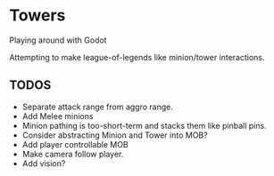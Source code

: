 # Towers
Playing around with Godot

Attempting to make league-of-legends like minion/tower interactions.

## TODOS
* Separate attack range from aggro range.
* Add Melee minions
* Minion pathing is too-short-term and stacks them like pinball pins.
* Consider abstracting Minion and Tower into MOB?
* Add player controllable MOB
* Make camera follow player.
* Add vision?